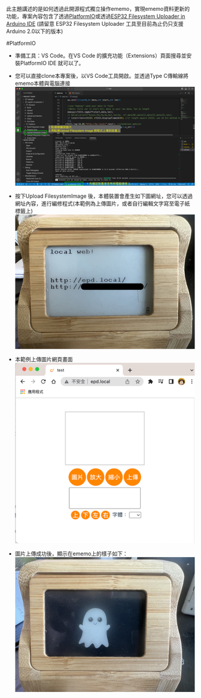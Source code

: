 此主題講述的是如何透過此開源程式獨立操作ememo，實現ememo資料更新的功能，專案內容包含了透過[PlatformIO](https://randomnerdtutorials.com/vs-code-platformio-ide-esp32-esp8266-arduino/#2)或透過[ESP32 Filesystem Uploader in Arduino IDE](https://randomnerdtutorials.com/install-esp32-filesystem-uploader-arduino-ide/) (請留意 ESP32 Filesystem Uploader 工具至目前為止仍只支援Arduino 2.0以下的版本)

#PlatformIO
- 準備工具：VS Code。在VS Code 的擴充功能（Extensions）頁面搜尋並安裝PlatformIO IDE 就可以了。
- 您可以直接clone本專案後，以VS Code工具開啟。並透過Type C傳輸線將ememo本體與電腦連接
![image](https://github.com/Coffreedomdev/tempimg/blob/main/vscodedesc.png)


- 按下Upload FilesystemImage 後，本體裝置會產生如下圖網址，您可以透過網址內容，進行編修程式(本範例為上傳圖片，或者自行編輯文字寫至電子紙標籤上)
![image](https://github.com/Coffreedomdev/tempimg/blob/main/S__3162161.jpg)

- 本範例上傳圖片網頁畫面
![image](https://github.com/Coffreedomdev/tempimg/blob/main/webpagedisplay.png)

- 圖片上傳成功後，顯示在ememo上的樣子如下：
![image](https://github.com/Coffreedomdev/tempimg/blob/main/S__3162162.jpg)
